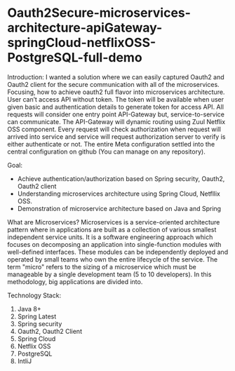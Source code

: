 # Oauth2Secure-microservices-architecture-apiGateway-springCloud-netflixOSS-PostgreSQL-full-demo
Introduction:
I wanted a solution where we can easily captured Oauth2 and Oauth2 client for the secure communication with all of the microservices. Focusing, how to achieve oauth2 full flavor into microservices architecture. User can’t access API without token. The token will be available when user given basic and authentication details to generate token for access API.  All requests will consider one entry point API-Gateway but, service-to-service can communicate. The API-Gateway will dynamic routing using Zuul Netflix OSS component.  Every request will check authorization when request will arrived into service and service will request authorization server to verify is either authenticate or not. The entire Meta configuration settled into the central configuration on github (You can manage on any repository).  

Goal:
-	Achieve authentication/authorization based on Spring security, Oauth2, Oauth2 client
-	Understanding microservices architecture using Spring Cloud, Netfllix OSS.
-	 Demonstration of microservice architecture based on Java and Spring


What are Microservices?
Microservices is a service-oriented architecture pattern where in applications are built as a collection of various smallest independent service units. It is a software engineering approach which focuses on decomposing an application into single-function modules with well-defined interfaces. These modules can be independently deployed and operated by small teams who own the entire lifecycle of the service. 
The term "micro" refers to the sizing of a microservice which must be manageable by a single development team (5 to 10 developers). In this methodology, big applications are divided into.


Technology Stack: 
1.	Java 8+
2.	Spring Latest
3.	Spring security
4.	Oauth2, Oauth2 Client
5.	Spring Cloud
6.	Netflix OSS
7.	PostgreSQL
8.	IntliJ

